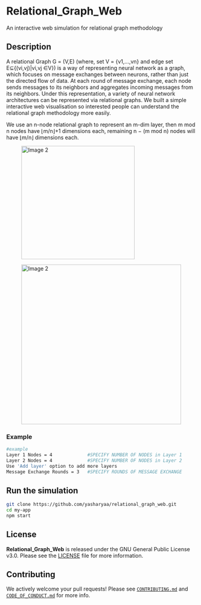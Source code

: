 # Relational_Graph_Web
An interactive web simulation for relational graph methodology

## Description
A relational Graph G = (V,E) (where, set V = {v1,...,vn} and edge set E⊆{(vi,vj)|vi,vj ∈V}) is a way of representing neural network as a graph, which focuses on message exchanges between neurons, rather than just the directed flow of data. At each round of message exchange, each node sends messages to its neighbors and aggregates incoming messages from its neighbors. Under this representation, a variety of neural network architectures can be represented via relational graphs. We built a simple interactive web visualisation so interested people can understand the relational graph methodology more easily. 

We use an n-node relational graph to represent an m-dim layer, then m mod n nodes have ⌊m/n⌋+1 dimensions each, remaining n − (m mod n) nodes will have ⌊m/n⌋ dimensions each.

<div>
  </figure>
  <figure>
    <img src="https://i.postimg.cc/7CfB9NP2/Screenshot-2025-04-01-165128.png' border='0' alt='Screenshot-2025-04-01-165128" width="300" alt="Image 2" />
  </figure>
  <figure>
    <img src="https://i.postimg.cc/jWmMFJCk/Screenshot-2025-04-01-165143.png' border='0' alt='Screenshot-2025-04-01-165143" width="423" alt="Image 2" />
  </figure>
</div>

### Example
```bash
#example
Layer 1 Nodes = 4             #SPECIFY NUMBER OF NODES in Layer 1
Layer 2 Nodes = 4             #SPECIFY NUMBER OF NODES in Layer 2
Use 'Add layer' option to add more layers
Message Exchange Rounds = 3   #SPECIFY ROUNDS OF MESSAGE EXCHANGE
```

## Run the simulation

```bash
git clone https://github.com/yasharyaa/relational_graph_web.git
cd my-app
npm start
```

## License

**Relational_Graph_Web** is released under the GNU General Public License v3.0. Please see the [LICENSE](LICENSE) file for more information.

## Contributing

We actively welcome your pull requests! Please see [`CONTRIBUTING.md`](docs/CONTRIBUTING.md) and [`CODE_OF_CONDUCT.md`](docs/CODE_OF_CONDUCT.md) for more info.
